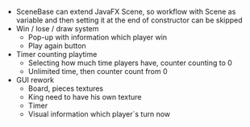 * SceneBase can extend JavaFX Scene, so workflow with Scene as variable and then setting it at the end of constructor can be skipped
* Win / lose / draw system
  * Pop-up with information which player win
  * Play again button
* Timer counting playtime
  * Selecting how much time players have, counter counting to 0
  * Unlimited time, then counter count from 0
* GUI rework
  * Board, pieces textures
  * King need to have his own texture
  * Timer
  * Visual information which player`s turn now
